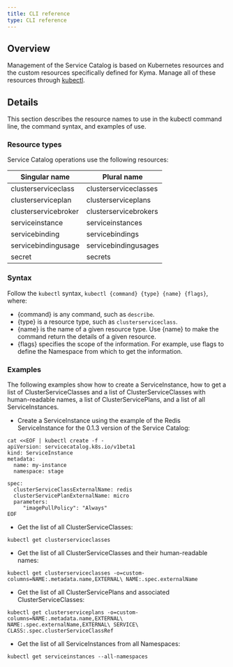 ```yaml
---
title: CLI reference
type: CLI reference
---
```


## Overview

Management of the Service Catalog is based on Kubernetes resources and the custom resources specifically defined for Kyma. Manage all of these resources through [kubectl](https://kubernetes.io/docs/reference/kubectl/overview/).

## Details

This section describes the resource names to use in the kubectl command line, the command syntax, and examples of use.

### Resource types

Service Catalog operations use the following resources:

| Singular name      | Plural name         |
| ------------------ |---------------------|
|clusterserviceclass |clusterserviceclasses|
|clusterserviceplan  |clusterserviceplans  |
|clusterservicebroker|clusterservicebrokers|
|serviceinstance     |serviceinstances     |
|servicebinding      |servicebindings      |
|servicebindingusage |servicebindingusages |
|secret              |secrets              |

### Syntax

Follow the `kubectl` syntax, `kubectl {command} {type} {name} {flags}`, where:

* {command} is any command, such as `describe`.
* {type} is a resource type, such as `clusterserviceclass`.
* {name} is the name of a given resource type. Use {name} to make the command return the details of a given resource.
* {flags} specifies the scope of the information. For example, use flags to define the Namespace from which to get the information.

### Examples
The following examples show how to create a ServiceInstance, how to get a list of ClusterServiceClasses and a list of ClusterServiceClasses with human-readable names, a list of ClusterServicePlans, and a list of all ServiceInstances.

* Create a ServiceInstance using the example of the Redis ServiceInstance for the 0.1.3 version of the Service Catalog:

```
cat <<EOF | kubectl create -f -
apiVersion: servicecatalog.k8s.io/v1beta1
kind: ServiceInstance
metadata:
  name: my-instance
  namespace: stage

spec:
  clusterServiceClassExternalName: redis
  clusterServicePlanExternalName: micro
  parameters:
     "imagePullPolicy": "Always"
EOF
```

* Get the list of all ClusterServiceClasses:
```
kubectl get clusterserviceclasses
```
* Get the list of all ClusterServiceClasses and their human-readable names:
```
kubectl get clusterserviceclasses -o=custom-columns=NAME:.metadata.name,EXTERNAL\ NAME:.spec.externalName
```

* Get the list of all ClusterServicePlans and associated ClusterServiceClasses:
```
kubectl get clusterserviceplans -o=custom-columns=NAME:.metadata.name,EXTERNAL\ NAME:.spec.externalName,EXTERNAL\ SERVICE\ CLASS:.spec.clusterServiceClassRef
```
* Get the list of all ServiceInstances from all Namespaces:
```
kubectl get serviceinstances --all-namespaces
```
